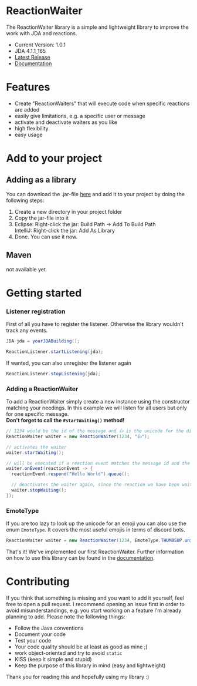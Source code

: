# ReactionWaiter

The ReactionWaiter library is a simple and lightweight library to improve the work with JDA and reactions.

- Current Version: 1.0.1 <br>
- JDA 4.1.1_165
- [Latest Release](https://github.com/Kaktushose/reactionwaiter/releases/tag/v.1.0.1) <br>
- [Documentation](https://kaktushose.github.io/reactionwaiter/)


# Features
- Create "ReactionWaiters" that will execute code when specific reactions are added
- easily give limitations, e.g. a specific user or message
- activate and deactivate waiters as you like
- high flexibility
- easy usage

# Add to your project

## Adding as a library
You can download the .jar-file [here](https://github.com/Kaktushose/reactionwaiter/releases/tag/v.1.0.1) and add it to your project by doing the following steps:

1. Create a new directory in your project folder
2. Copy the jar-file into it
3. Eclipse: Right-click the jar: Build Path -> Add To Build Path <br>
IntelliJ: Right-click the jar: Add As Library
4. Done. You can use it now.

## Maven
not available yet

# Getting started

### Listener registration

First of all you have to register the listener. Otherwise the library wouldn't track any events.

```java
JDA jda = yourJDABuilding();

ReactionListener.startListening(jda);
```

If wanted, you can also unregister the listener again
```java
ReactionListener.stopListening(jda);
```

### Adding a ReactionWaiter

To add a ReactionWaiter simply create a new instance using the constructor matching your needings. In this example we will listen for all users but only for one specific message. <br>
**Don't forget to call the `#startWaiting()` method!**

```java
// 1234 would be the id of the message and 👍 is the unicode for the discord Thumbs Up emoji
ReactionWaiter waiter = new ReactionWaiter(1234, "👍");

// activates the waiter
waiter.startWaiting();

// will be executed if a reaction event matches the message id and the given emoji
waiter.onEvent(reactionEvent -> {
  reactionEvent.respond("Hello World").queue();

  // deactivates the waiter again, since the reaction we have been waiting for was added
  waiter.stopWaiting();
});
```

### EmoteType

If you are too lazy to look up the unicode for an emoji you can also use the enum `EmoteType`. It covers the most useful emojis in terms of discord bots.

```java
ReactionWaiter waiter = new ReactionWaiter(1234, EmoteType.THUMBSUP.unicode);
```

That's it! We've implemented our first ReactionWaiter. Further information on how to use this library can be found in the [documentation]().

# Contributing

If you think that something is missing and you want to add it yourself, feel free to open a pull request. I recommend opening an issue first in order to avoid misunderstandings, e.g. you start working on a feature I'm already planning to add.
Please note the following things:
- Follow the Java conventions
- Document your code
- Test your code
- Your code quality should be at least as good as mine ;)
- work object-oriented and try to avoid `static`
- KISS (keep it simple and stupid)
- Keep the purpose  of this library in mind (easy and lightweight)

Thank you for reading this and hopefully using my library :)
